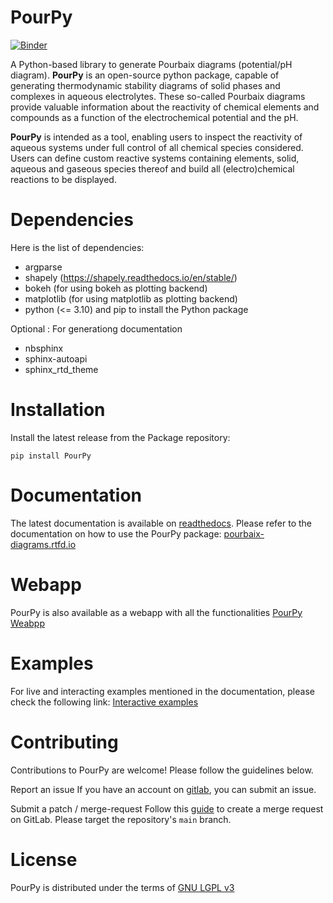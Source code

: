 PourPy
=============
[![Binder](https://mybinder.org/badge_logo.svg)](https://mybinder.org/v2/gl/cmbm-ethz%2Fpourbaix-diagrams/main?labpath=.%2Fexamples%2Fnotebooks%2Firon.ipynb)
	
A Python-based library to generate Pourbaix diagrams (potential/pH
diagram). **PourPy** is an open-source python package,
capable of generating thermodynamic stability diagrams of solid phases
and complexes in aqueous electrolytes. These so-called Pourbaix
diagrams provide valuable information about the reactivity of chemical
elements and compounds as a function of the electrochemical potential
and the pH.

**PourPy** is intended as a tool, enabling users to inspect
the reactivity of aqueous systems under full control of all chemical
species considered. Users can define custom reactive systems
containing elements, solid, aqueous and gaseous species thereof and
build all (electro)chemical reactions to be displayed.

Dependencies
===============
Here is the list of dependencies:
- argparse
- shapely (https://shapely.readthedocs.io/en/stable/)
- bokeh (for using bokeh as plotting backend)
- matplotlib (for using matplotlib as plotting backend)
- python (<= 3.10) and pip to install the Python package

Optional : For generationg documentation
- nbsphinx
- sphinx-autoapi
- sphinx_rtd_theme


Installation
===============
Install the latest release from the Package repository:
```
pip install PourPy
```

Documentation
=================
The latest documentation is available on
[readthedocs](https://readthedocs.org/). Please refer to the
documentation on how to use the PourPy package:
[pourbaix-diagrams.rtfd.io](https://pourbaix-diagrams.readthedocs.io/en/latest/)

Webapp
======
PourPy is also available as a webapp with all the functionalities [PourPy Weabpp](https://pourpy-webapp.runmercury.com/app/pourpy-mercury)


Examples
==========
For live and interacting examples mentioned in the documentation, please check the following link:
[Interactive examples](https://mybinder.org/v2/gl/cmbm-ethz%2Fpourbaix-diagrams/a20c113396cf23bf1b642c8ccdacc74124a3db5f?urlpath=lab%2Ftree%2Fexamples%2Fnotebooks%2Firon.ipynb)

Contributing
============
Contributions to PourPy are welcome! Please follow the guidelines below.

Report an issue
If you have an account on [gitlab](https://gitlab.com/), you can submit an issue.

Submit a patch / merge-request
Follow this [guide](https://docs.gitlab.com/ee/user/project/merge_requests/creating_merge_requests.html#new-merge-request-from-a-fork) to create a merge request on GitLab. Please target the repository's `main` branch.

License
=========
PourPy is distributed under the terms of [GNU LGPL v3](https://www.gnu.org/licenses/lgpl-3.0.en.html)

